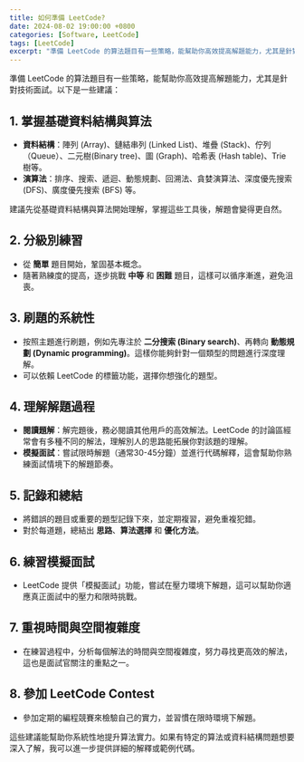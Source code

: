 ```yaml
---
title: 如何準備 LeetCode?
date: 2024-08-02 19:00:00 +0800
categories: [Software, LeetCode]
tags: [LeetCode] 
excerpt: "準備 LeetCode 的算法題目有一些策略，能幫助你高效提高解題能力，尤其是針對技術面試。以下是一些建議"
---
```


準備 LeetCode 的算法題目有一些策略，能幫助你高效提高解題能力，尤其是針對技術面試。以下是一些建議：

## 1. **掌握基礎資料結構與算法**
   - **資料結構**：陣列 (Array)、鏈結串列 (Linked List)、堆疊 (Stack)、佇列（Queue）、二元樹(Binary tree)、圖 (Graph)、哈希表 (Hash table)、Trie 樹等。
   - **演算法**：排序、搜索、遞迴、動態規劃、回溯法、貪婪演算法、深度優先搜索 (DFS)、廣度優先搜索 (BFS) 等。
   
   建議先從基礎資料結構與算法開始理解，掌握這些工具後，解題會變得更自然。

## 2. **分級別練習**
   - 從 **簡單** 題目開始，鞏固基本概念。
   - 隨著熟練度的提高，逐步挑戰 **中等** 和 **困難** 題目，這樣可以循序漸進，避免沮喪。

## 3. **刷題的系統性**
   - 按照主題進行刷題，例如先專注於 **二分搜索 (Binary search)**、再轉向 **動態規劃 (Dynamic programming)**。這樣你能夠針對一個類型的問題進行深度理解。
   - 可以依賴 LeetCode 的標籤功能，選擇你想強化的題型。
   
## 4. **理解解題過程**
   - **閱讀題解**：解完題後，務必閱讀其他用戶的高效解法。LeetCode 的討論區經常會有多種不同的解法，理解別人的思路能拓展你對該題的理解。
   - **模擬面試**：嘗試限時解題（通常30-45分鐘）並進行代碼解釋，這會幫助你熟練面試情境下的解題節奏。

## 5. **記錄和總結**
   - 將錯誤的題目或重要的題型記錄下來，並定期複習，避免重複犯錯。
   - 對於每道題，總結出 **思路**、**算法選擇** 和 **優化方法**。

## 6. **練習模擬面試** 
   - LeetCode 提供「模擬面試」功能，嘗試在壓力環境下解題，這可以幫助你適應真正面試中的壓力和限時挑戰。

## 7. **重視時間與空間複雜度**
   - 在練習過程中，分析每個解法的時間與空間複雜度，努力尋找更高效的解法，這也是面試官關注的重點之一。

## 8. **參加 LeetCode Contest**
   - 參加定期的編程競賽來檢驗自己的實力，並習慣在限時環境下解題。

這些建議能幫助你系統性地提升算法實力。如果有特定的算法或資料結構問題想要深入了解，我可以進一步提供詳細的解釋或範例代碼。
